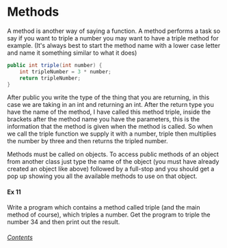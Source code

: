 Methods
========================
A method is another way of saying a function.  A method performs a task so say if you want to triple a number you may want to have a triple method for example. (It's always best to start the method name with a lower case letter and name it something similar to what it does)
		
```java
public int triple(int number) {
	int tripleNumber = 3 * number;
	return tripleNumber;
}
```
		
After public you write the type of the thing that you are returning, in this case we are taking in an int and returning an int.  After the return type you have the name of the method, I have called this method triple, inside the brackets after the method name you have the parameters, this is the information that the method is given when the method is called.  So when we call the triple function we supply it with a number, triple then multiplies the number by three and then returns the tripled number.
		
Methods must be called on objects.  To access public methods of an object from another class just type the name of the object (you must have already created an object like above) followed by a full-stop and you should get a pop up showing you all the available methods to use on that object.
		
#### Ex 11
Write a program which contains a method called triple (and the main method of course), which triples a number.  Get the program to triple the number 34 and then print out the result.
		
###### [Contents](https://github.com/BillsJ/cadmus/blob/master/Chapter-1/Part%20I:%20Introduction_and_contents.md#contents)

